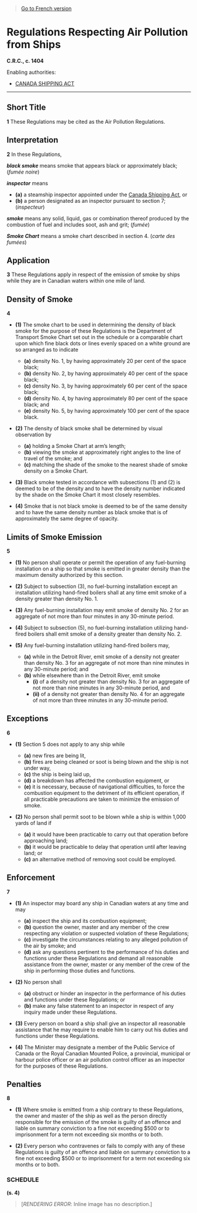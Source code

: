 > [Go to French version](/fr/Règlements/Codification%20des%20règlements%20du%20Canada/1401-1500/C.R.C.,%20ch.%201404.md)

# Regulations Respecting Air Pollution from Ships

**C.R.C., c. 1404**

Enabling authorities: 
- [CANADA SHIPPING ACT](/en/Acts/Revised%20Statutes%20of%20Canada/S/S-9.md)

----------



## Short Title


**1** These Regulations may be cited as the Air Pollution Regulations.




## Interpretation


**2** In these Regulations,

***black smoke*** means smoke that appears black or approximately black; (*fumée noire*)

***inspector*** means
- **(a)** a steamship inspector appointed under the [Canada Shipping Act](/en/Acts/Revised%20Statutes%20of%20Canada/S/S-9.md), or
- **(b)** a person designated as an inspector pursuant to section 7; (*inspecteur*)

***smoke*** means any solid, liquid, gas or combination thereof produced by the combustion of fuel and includes soot, ash and grit; (*fumée*)

***Smoke Chart*** means a smoke chart described in section 4. (*carte des fumées*)




## Application


**3** These Regulations apply in respect of the emission of smoke by ships while they are in Canadian waters within one mile of land.




## Density of Smoke


**4** 

- **(1)** The smoke chart to be used in determining the density of black smoke for the purpose of these Regulations is the Department of Transport Smoke Chart set out in the schedule or a comparable chart upon which fine black dots or lines evenly spaced on a white ground are so arranged as to indicate
	- **(a)** density No. 1, by having approximately 20 per cent of the space black;
	- **(b)** density No. 2, by having approximately 40 per cent of the space black;
	- **(c)** density No. 3, by having approximately 60 per cent of the space black;
	- **(d)** density No. 4, by having approximately 80 per cent of the space black; and
	- **(e)** density No. 5, by having approximately 100 per cent of the space black.

- **(2)** The density of black smoke shall be determined by visual observation by
	- **(a)** holding a Smoke Chart at arm’s length;
	- **(b)** viewing the smoke at approximately right angles to the line of travel of the smoke; and
	- **(c)** matching the shade of the smoke to the nearest shade of smoke density on a Smoke Chart.

- **(3)** Black smoke tested in accordance with subsections (1) and (2) is deemed to be of the density and to have the density number indicated by the shade on the Smoke Chart it most closely resembles.

- **(4)** Smoke that is not black smoke is deemed to be of the same density and to have the same density number as black smoke that is of approximately the same degree of opacity.




## Limits of Smoke Emission


**5** 

- **(1)** No person shall operate or permit the operation of any fuel-burning installation on a ship so that smoke is emitted in greater density than the maximum density authorized by this section.

- **(2)** Subject to subsection (3), no fuel-burning installation except an installation utilizing hand-fired boilers shall at any time emit smoke of a density greater than density No. 1.

- **(3)** Any fuel-burning installation may emit smoke of density No. 2 for an aggregate of not more than four minutes in any 30-minute period.

- **(4)** Subject to subsection (5), no fuel-burning installation utilizing hand-fired boilers shall emit smoke of a density greater than density No. 2.

- **(5)** Any fuel-burning installation utilizing hand-fired boilers may,
	- **(a)** while in the Detroit River, emit smoke of a density not greater than density No. 3 for an aggregate of not more than nine minutes in any 30-minute period; and
	- **(b)** while elsewhere than in the Detroit River, emit smoke
		- **(i)** of a density not greater than density No. 3 for an aggregate of not more than nine minutes in any 30-minute period, and
		- **(ii)** of a density not greater than density No. 4 for an aggregate of not more than three minutes in any 30-minute period.




## Exceptions


**6** 

- **(1)** Section 5 does not apply to any ship while
	- **(a)** new fires are being lit,
	- **(b)** fires are being cleaned or soot is being blown and the ship is not under way,
	- **(c)** the ship is being laid up,
	- **(d)** a breakdown has affected the combustion equipment, or
	- **(e)** it is necessary, because of navigational difficulties, to force the combustion equipment to the detriment of its efficient operation,
if all practicable precautions are taken to minimize the emission of smoke.

- **(2)** No person shall permit soot to be blown while a ship is within 1,000 yards of land if
	- **(a)** it would have been practicable to carry out that operation before approaching land;
	- **(b)** it would be practicable to delay that operation until after leaving land; or
	- **(c)** an alternative method of removing soot could be employed.




## Enforcement


**7** 

- **(1)** An inspector may board any ship in Canadian waters at any time and may
	- **(a)** inspect the ship and its combustion equipment;
	- **(b)** question the owner, master and any member of the crew respecting any violation or suspected violation of these Regulations;
	- **(c)** investigate the circumstances relating to any alleged pollution of the air by smoke; and
	- **(d)** ask any questions pertinent to the performance of his duties and functions under these Regulations and demand all reasonable assistance from the owner, master or any member of the crew of the ship in performing those duties and functions.

- **(2)** No person shall
	- **(a)** obstruct or hinder an inspector in the performance of his duties and functions under these Regulations; or
	- **(b)** make any false statement to an inspector in respect of any inquiry made under these Regulations.

- **(3)** Every person on board a ship shall give an inspector all reasonable assistance that he may require to enable him to carry out his duties and functions under these Regulations.

- **(4)** The Minister may designate a member of the Public Service of Canada or the Royal Canadian Mounted Police, a provincial, municipal or harbour police officer or an air pollution control officer as an inspector for the purposes of these Regulations.




## Penalties


**8** 

- **(1)** Where smoke is emitted from a ship contrary to these Regulations, the owner and master of the ship as well as the person directly responsible for the emission of the smoke is guilty of an offence and liable on summary conviction to a fine not exceeding $500 or to imprisonment for a term not exceeding six months or to both.

- **(2)** Every person who contravenes or fails to comply with any of these Regulations is guilty of an offence and liable on summary conviction to a fine not exceeding $500 or to imprisonment for a term not exceeding six months or to both.




### **SCHEDULE** 
**(s. 4)**
> [*RENDERING ERROR*: Inline image has no description.]


